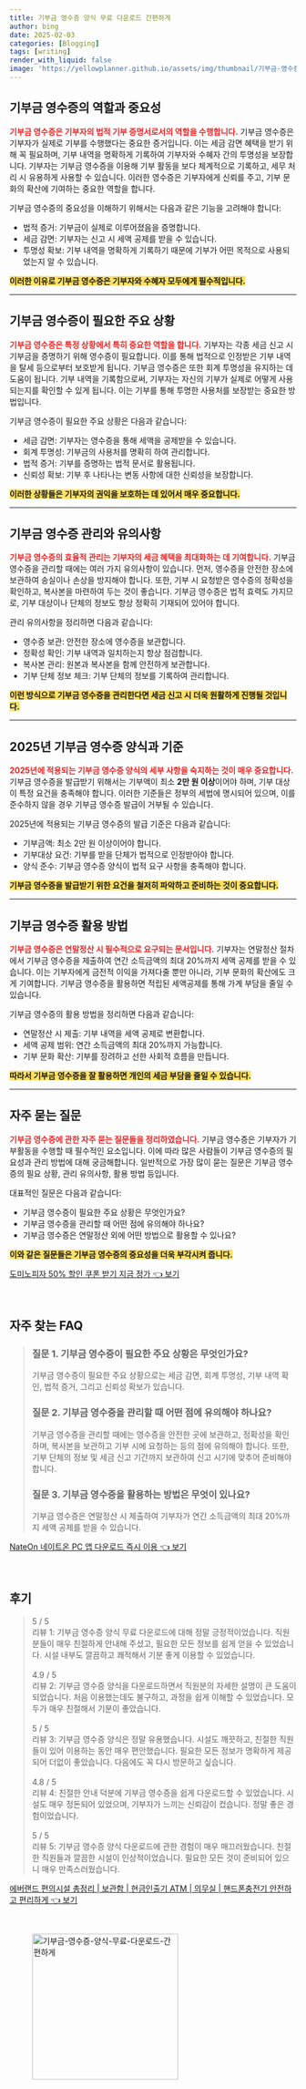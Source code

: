 ```yaml
---
title: 기부금 영수증 양식 무료 다운로드 간편하게
author: bing
date: 2025-02-03
categories: [Blogging]
tags: [writing]
render_with_liquid: false
image: 'https://yellowplanner.github.io/assets/img/thumbnail/기부금-영수증-양식-무료-다운로드-간편하게.webp'
---
```



<h2 id='기부금 영수증의 역할과 중요성'>기부금 영수증의 역할과 중요성</h2>

<p><p><b><span style="color: #ee2323;">기부금 영수증은 기부자의 법적 기부 증명서로서의 역할을 수행합니다.</span></b> 기부금 영수증은 기부자가 실제로 기부를 수행했다는 중요한 증거입니다. 이는 세금 감면 혜택을 받기 위해 꼭 필요하며, 기부 내역을 명확하게 기록하여 기부자와 수혜자 간의 투명성을 보장합니다. 기부자는 기부금 영수증을 이용해 기부 활동을 보다 체계적으로 기록하고, 세무 처리 시 유용하게 사용할 수 있습니다. 이러한 영수증은 기부자에게 신뢰를 주고, 기부 문화의 확산에 기여하는 중요한 역할을 합니다. </p>

<p>기부금 영수증의 중요성을 이해하기 위해서는 다음과 같은 기능을 고려해야 합니다:</p>

<ul>
    <li>법적 증거: 기부금이 실제로 이루어졌음을 증명합니다.</li>
    <li>세금 감면: 기부자는 신고 시 세액 공제를 받을 수 있습니다.</li>
    <li>투명성 확보: 기부 내역을 명확하게 기록하기 때문에 기부가 어떤 목적으로 사용되었는지 알 수 있습니다.</li>
</ul>

<p><b><span style="background-color: #ffe066;">이러한 이유로 기부금 영수증은 기부자와 수혜자 모두에게 필수적입니다.</span></b>
<hr /></p>

<h2 id='기부금 영수증이 필요한 주요 상황'>기부금 영수증이 필요한 주요 상황</h2>

<p><p><b><span style="color: #ee2323;">기부금 영수증은 특정 상황에서 특히 중요한 역할을 합니다.</span></b> 기부자는 각종 세금 신고 시 기부금을 증명하기 위해 영수증이 필요합니다. 이를 통해 법적으로 인정받은 기부 내역을 탈세 등으로부터 보호받게 됩니다. 기부금 영수증은 또한 회계 투명성을 유지하는 데 도움이 됩니다. 기부 내역을 기록함으로써, 기부자는 자신의 기부가 실제로 어떻게 사용되는지를 확인할 수 있게 됩니다. 이는 기부를 통해 투명한 사용처를 보장받는 중요한 방법입니다.</p>

<p>기부금 영수증이 필요한 주요 상황은 다음과 같습니다:</p>

<ul>
    <li>세금 감면: 기부자는 영수증을 통해 세액을 공제받을 수 있습니다.</li>
    <li>회계 투명성: 기부금의 사용처를 명확히 하여 관리합니다.</li>
    <li>법적 증거: 기부를 증명하는 법적 문서로 활용됩니다.</li>
    <li>신뢰성 확보: 기부 후 나타나는 변동 사항에 대한 신뢰성을 보장합니다.</li>
</ul>

<p><b><span style="background-color: #ffe066;">이러한 상황들은 기부자의 권익을 보호하는 데 있어서 매우 중요합니다.</span></b>
<hr /></p>

<h2 id='기부금 영수증 관리와 유의사항'>기부금 영수증 관리와 유의사항</h2>

<p><p><b><span style="color: #ee2323;">기부금 영수증의 효율적 관리는 기부자의 세금 혜택을 최대화하는 데 기여합니다.</span></b> 기부금 영수증을 관리할 때에는 여러 가지 유의사항이 있습니다. 먼저, 영수증을 안전한 장소에 보관하여 송실이나 손상을 방지해야 합니다. 또한, 기부 시 요청받은 영수증의 정확성을 확인하고, 복사본을 마련하여 두는 것이 좋습니다. 기부금 영수증은 법적 효력도 가지므로, 기부 대상이나 단체의 정보도 항상 정확히 기재되어 있어야 합니다.</p>

<p>관리 유의사항을 정리하면 다음과 같습니다:</p>

<ul>
    <li>영수증 보관: 안전한 장소에 영수증을 보관합니다.</li>
    <li>정확성 확인: 기부 내역과 일치하는지 항상 점검합니다.</li>
    <li>복사본 관리: 원본과 복사본을 함께 안전하게 보관합니다.</li>
    <li>기부 단체 정보 체크: 기부 단체의 정보를 기록하여 관리합니다.</li>
</ul>

<p><b><span style="background-color: #ffe066;">이런 방식으로 기부금 영수증을 관리한다면 세금 신고 시 더욱 원활하게 진행될 것입니다.</span></b>
<hr /></p>

<h2 id='2025년 기부금 영수증 양식과 기준'>2025년 기부금 영수증 양식과 기준</h2>

<p><p><b><span style="color: #ee2323;">2025년에 적용되는 기부금 영수증 양식의 세부 사항을 숙지하는 것이 매우 중요합니다.</span></b> 기부금 영수증을 발급받기 위해서는 기부액이 최소 <strong>2만 원 이상</strong>이어야 하며, 기부 대상이 특정 요건을 충족해야 합니다. 이러한 기준들은 정부의 세법에 명시되어 있으며, 이를 준수하지 않을 경우 기부금 영수증 발급이 거부될 수 있습니다.</p>

<p>2025년에 적용되는 기부금 영수증의 발급 기준은 다음과 같습니다:</p>

<ul>
    <li>기부금액: 최소 2만 원 이상이어야 합니다.</li>
    <li>기부대상 요건: 기부를 받을 단체가 법적으로 인정받아야 합니다.</li>
    <li>양식 준수: 기부금 영수증 양식이 법적 요구 사항을 충족해야 합니다.</li>
</ul>

<p><b><span style="background-color: #ffe066;">기부금 영수증을 발급받기 위한 요건을 철저히 파악하고 준비하는 것이 중요합니다.</span></b>
<hr /></p>

<h2 id='기부금 영수증 활용 방법'>기부금 영수증 활용 방법</h2>

<p><p><b><span style="color: #ee2323;">기부금 영수증은 연말정산 시 필수적으로 요구되는 문서입니다.</span></b> 기부자는 연말정산 절차에서 기부금 영수증을 제출하여 연간 소득금액의 최대 20%까지 세액 공제를 받을 수 있습니다. 이는 기부자에게 금전적 이익을 가져다줄 뿐만 아니라, 기부 문화의 확산에도 크게 기여합니다. 기부금 영수증을 활용하면 적립된 세액공제를 통해 가계 부담을 줄일 수 있습니다.</p>

<p>기부금 영수증의 활용 방법을 정리하면 다음과 같습니다:</p>

<ul>
    <li>연말정산 시 제출: 기부 내역을 세액 공제로 변환합니다.</li>
    <li>세액 공제 범위: 연간 소득금액의 최대 20%까지 가능합니다.</li>
    <li>기부 문화 확산: 기부를 장려하고 선한 사회적 흐름을 만듭니다.</li>
</ul>

<p><b><span style="background-color: #ffe066;">따라서 기부금 영수증을 잘 활용하면 개인의 세금 부담을 줄일 수 있습니다.</span></b>
<hr /></p>

<h2 id='자주 묻는 질문'>자주 묻는 질문</h2>

<p><p><b><span style="color: #ee2323;">기부금 영수증에 관한 자주 묻는 질문들을 정리하였습니다.</span></b> 기부금 영수증은 기부자가 기부활동을 수행할 때 필수적인 요소입니다. 이에 따라 많은 사람들이 기부금 영수증의 필요성과 관리 방법에 대해 궁금해합니다. 일반적으로 가장 많이 묻는 질문은 기부금 영수증의 필요 상황, 관리 유의사항, 활용 방법 등입니다. </p>

<p>대표적인 질문은 다음과 같습니다:</p>

<ul>
    <li>기부금 영수증이 필요한 주요 상황은 무엇인가요?</li>
    <li>기부금 영수증을 관리할 때 어떤 점에 유의해야 하나요?</li>
    <li>기부금 영수증은 연말정산 외에 어떤 방법으로 활용할 수 있나요?</li>
</ul>

<p><b><span style="background-color: #ffe066;">이와 같은 질문들은 기부금 영수증의 중요성을 더욱 부각시켜 줍니다.</span></b>
</p>
<p><a class="click-button" title="도미노피자 50% 할인 쿠폰 받기 지금 정가" href="https://yellowplanner.github.io/posts/%EB%8F%84%EB%AF%B8%EB%85%B8%ED%94%BC%EC%9E%90-50-%ED%95%A0%EC%9D%B8-%EC%BF%A0%ED%8F%B0-%EB%B0%9B%EA%B8%B0-%EC%A7%80%EA%B8%88-%EC%A0%95%EA%B0%80/" rel="dofollow">도미노피자 50% 할인 쿠폰 받기 지금 정가 👈 보기</a></p><br>
<h2 id='자주_찾는_FAQ'>자주 찾는 FAQ</h2>
<div itemscope="" itemtype="https://schema.org/FAQPage"> 
<blockquote> 
<div itemscope="" itemprop="mainEntity" itemtype="https://schema.org/Question"> 
<h3 itemprop="name">질문 1. 기부금 영수증이 필요한 주요 상황은 무엇인가요?</h3> 
<div itemscope="" itemprop="acceptedAnswer" itemtype="https://schema.org/Answer"> 
<span itemprop="text"> 
<p>기부금 영수증이 필요한 주요 상황으로는 세금 감면, 회계 투명성, 기부 내역 확인, 법적 증거, 그리고 신뢰성 확보가 있습니다.</p> 
</span> 
</div> 
</div> 

<div itemscope="" itemprop="mainEntity" itemtype="https://schema.org/Question"> 
<h3 itemprop="name">질문 2. 기부금 영수증을 관리할 때 어떤 점에 유의해야 하나요?</h3> 
<div itemscope="" itemprop="acceptedAnswer" itemtype="https://schema.org/Answer"> 
<span itemprop="text"> 
<p>기부금 영수증을 관리할 때에는 영수증을 안전한 곳에 보관하고, 정확성을 확인하며, 복사본을 보관하고 기부 시에 요청하는 등의 점에 유의해야 합니다. 또한, 기부 단체의 정보 및 세금 신고 기간까지 보관하여 신고 시기에 맞추어 준비해야 합니다.</p> 
</span> 
</div> 
</div> 

<div itemscope="" itemprop="mainEntity" itemtype="https://schema.org/Question"> 
<h3 itemprop="name">질문 3. 기부금 영수증을 활용하는 방법은 무엇이 있나요?</h3> 
<div itemscope="" itemprop="acceptedAnswer" itemtype="https://schema.org/Answer"> 
<span itemprop="text"> 
<p>기부금 영수증은 연말정산 시 제출하여 기부자가 연간 소득금액의 최대 20%까지 세액 공제를 받을 수 있습니다.</p> 
</span> 
</div> 
</div> 

</blockquote> 
</div>
<p><a class="click-button" title="NateOn 네이트온 PC 앱 다운로드 즉시 이용" href="https://yellowplanner.github.io/posts/NateOn-%EB%84%A4%EC%9D%B4%ED%8A%B8%EC%98%A8-PC-%EC%95%B1-%EB%8B%A4%EC%9A%B4%EB%A1%9C%EB%93%9C-%EC%A6%89%EC%8B%9C-%EC%9D%B4%EC%9A%A9/" rel="dofollow">NateOn 네이트온 PC 앱 다운로드 즉시 이용 👈 보기</a></p><br>
<h2 id='후기'>후기</h2>
<div itemscope itemtype="https://schema.org/Product">
  <blockquote>
  <div itemprop="review" itemscope itemtype="https://schema.org/Review">
      <div itemprop="reviewRating" itemscope itemtype="https://schema.org/Rating"> <span itemprop="ratingValue">5</span> / <span itemprop="bestRating">5</span> </div>
      <span itemprop="reviewBody">리뷰 1: 기부금 영수증 양식 무료 다운로드에 대해 정말 긍정적이었습니다. 직원 분들이 매우 친절하게 안내해 주셨고, 필요한 모든 정보를 쉽게 얻을 수 있었습니다. 시설 내부도 깔끔하고 쾌적해서 기분 좋게 이용할 수 있었습니다.</span>
  </div>
  <br>
  <div itemprop="review" itemscope itemtype="https://schema.org/Review">
      <div itemprop="reviewRating" itemscope itemtype="https://schema.org/Rating"> <span itemprop="ratingValue">4.9</span> / <span itemprop="bestRating">5</span> </div>
      <span itemprop="reviewBody">리뷰 2: 기부금 영수증 양식을 다운로드하면서 직원분의 자세한 설명이 큰 도움이 되었습니다. 처음 이용했는데도 불구하고, 과정을 쉽게 이해할 수 있었습니다. 모두가 매우 친절해서 기분이 좋았습니다.</span>
  </div>
  <br>
  <div itemprop="review" itemscope itemtype="https://schema.org/Review">
      <div itemprop="reviewRating" itemscope itemtype="https://schema.org/Rating"> <span itemprop="ratingValue">5</span> / <span itemprop="bestRating">5</span> </div>
      <span itemprop="reviewBody">리뷰 3: 기부금 영수증 양식은 정말 유용했습니다. 시설도 깨끗하고, 친절한 직원들이 있어 이용하는 동안 매우 편안했습니다. 필요한 모든 정보가 명확하게 제공되어 더없이 좋았습니다. 다음에도 꼭 다시 방문하고 싶습니다.</span>
  </div>
  <br>
  <div itemprop="review" itemscope itemtype="https://schema.org/Review">
      <div itemprop="reviewRating" itemscope itemtype="https://schema.org/Rating"> <span itemprop="ratingValue">4.8</span> / <span itemprop="bestRating">5</span> </div>
      <span itemprop="reviewBody">리뷰 4: 친절한 안내 덕분에 기부금 영수증을 쉽게 다운로드할 수 있었습니다. 시설도 매우 정돈되어 있었으며, 기부자가 느끼는 신뢰감이 컸습니다. 정말 좋은 경험이었습니다.</span>
  </div>
  <br>
  <div itemprop="review" itemscope itemtype="https://schema.org/Review">
      <div itemprop="reviewRating" itemscope itemtype="https://schema.org/Rating"> <span itemprop="ratingValue">5</span> / <span itemprop="bestRating">5</span> </div>
      <span itemprop="reviewBody">리뷰 5: 기부금 영수증 양식 다운로드에 관한 경험이 매우 매끄러웠습니다. 친절한 직원들과 깔끔한 시설이 인상적이었습니다. 필요한 모든 것이 준비되어 있으니 매우 만족스러웠습니다.</span>
  </div>
  </blockquote>
</div>
<p><a class="click-button" title="에버랜드 편의시설 총정리 | 보관함 | 현금인출기 ATM | 의무실 | 핸드폰충전기 안전하고 편리하게" href="https://yellowplanner.github.io/posts/%EC%97%90%EB%B2%84%EB%9E%9C%EB%93%9C-%ED%8E%B8%EC%9D%98%EC%8B%9C%EC%84%A4-%EC%B4%9D%EC%A0%95%EB%A6%AC-%EB%B3%B4%EA%B4%80%ED%95%A8-%ED%98%84%EA%B8%88%EC%9D%B8%EC%B6%9C%EA%B8%B0-ATM-%EC%9D%98%EB%AC%B4%EC%8B%A4-%ED%95%B8%EB%93%9C%ED%8F%B0%EC%B6%A9%EC%A0%84%EA%B8%B0-%EC%95%88%EC%A0%84%ED%95%98%EA%B3%A0-%ED%8E%B8%EB%A6%AC%ED%95%98%EA%B2%8C/" rel="dofollow">에버랜드 편의시설 총정리 | 보관함 | 현금인출기 ATM | 의무실 | 핸드폰충전기 안전하고 편리하게 👈 보기</a></p><br>
<figure class="image"><img src="https://yellowplanner.github.io/assets/img/thumbnail/기부금-영수증-양식-무료-다운로드-간편하게.webp" alt="기부금-영수증-양식-무료-다운로드-간편하게" width="256" height="256"></figure>
